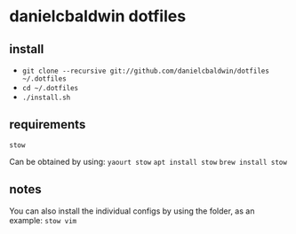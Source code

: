 # danielcbaldwin dotfiles

## install

- `git clone --recursive git://github.com/danielcbaldwin/dotfiles ~/.dotfiles`
- `cd ~/.dotfiles`
- `./install.sh`

## requirements

`stow`

Can be obtained by using:
`yaourt stow`
`apt install stow`
`brew install stow`

## notes

You can also install the individual configs by using the folder, as an example: `stow vim`